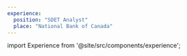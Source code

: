 ```yaml
---
experience:
  position: "SDET Analyst"
  place: "National Bank of Canada"
---
```


import Experience from '@site/src/components/experience';

<Experience title={frontMatter.title} />